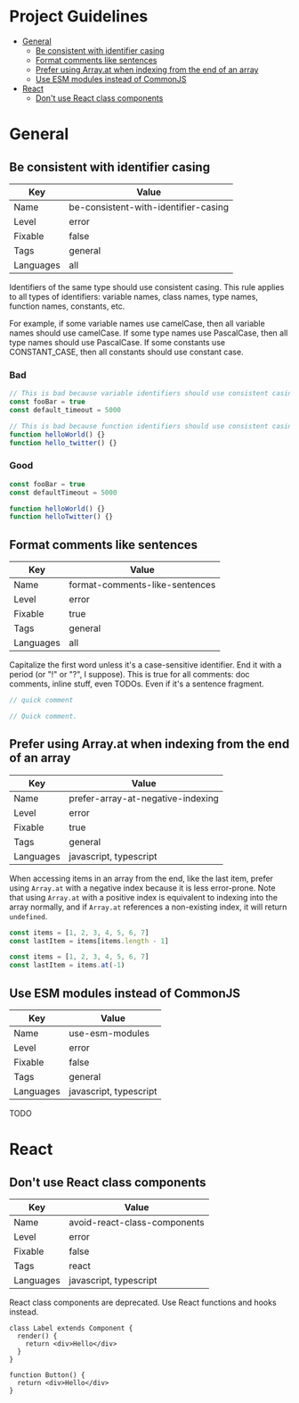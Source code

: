 # Project Guidelines <!-- omit from toc -->

- [General](#general)
  - [Be consistent with identifier casing](#be-consistent-with-identifier-casing)
  - [Format comments like sentences](#format-comments-like-sentences)
  - [Prefer using Array.at when indexing from the end of an array](#prefer-using-arrayat-when-indexing-from-the-end-of-an-array)
  - [Use ESM modules instead of CommonJS](#use-esm-modules-instead-of-commonjs)
- [React](#react)
  - [Don't use React class components](#dont-use-react-class-components)

# General

## Be consistent with identifier casing

| Key       | Value                                |
| --------- | ------------------------------------ |
| Name      | be-consistent-with-identifier-casing |
| Level     | error                                |
| Fixable   | false                                |
| Tags      | general                              |
| Languages | all                                  |

Identifiers of the same type should use consistent casing. This rule applies to all types of identifiers: variable names, class names, type names, function names, constants, etc.

For example, if some variable names use camelCase, then all variable names should use camelCase. If some type names use PascalCase, then all type names should use PascalCase. If some constants use CONSTANT_CASE, then all constants should use constant case.

### Bad

```ts (bad)
// This is bad because variable identifiers should use consistent casing.
const fooBar = true
const default_timeout = 5000

// This is bad because function identifiers should use consistent casing.
function helloWorld() {}
function hello_twitter() {}
```

### Good

```ts (good)
const fooBar = true
const defaultTimeout = 5000

function helloWorld() {}
function helloTwitter() {}
```

## Format comments like sentences

| Key       | Value                          |
| --------- | ------------------------------ |
| Name      | format-comments-like-sentences |
| Level     | error                          |
| Fixable   | true                           |
| Tags      | general                        |
| Languages | all                            |

Capitalize the first word unless it's a case-sensitive identifier. End it with a period (or "!" or "?", I suppose). This is true for all comments: doc comments, inline stuff, even TODOs. Even if it's a sentence fragment.

```ts (bad)
// quick comment
```

```ts (good)
// Quick comment.
```

## Prefer using Array.at when indexing from the end of an array

| Key       | Value                             |
| --------- | --------------------------------- |
| Name      | prefer-array-at-negative-indexing |
| Level     | error                             |
| Fixable   | true                              |
| Tags      | general                           |
| Languages | javascript, typescript            |

When accessing items in an array from the end, like the last item, prefer using `Array.at` with a negative index because it is less error-prone. Note that using `Array.at` with a positive index is equivalent to indexing into the array normally, and if `Array.at` references a non-existing index, it will return `undefined`.

```ts (bad)
const items = [1, 2, 3, 4, 5, 6, 7]
const lastItem = items[items.length - 1]
```

```ts (good)
const items = [1, 2, 3, 4, 5, 6, 7]
const lastItem = items.at(-1)
```

## Use ESM modules instead of CommonJS

| Key       | Value                  |
| --------- | ---------------------- |
| Name      | use-esm-modules        |
| Level     | error                  |
| Fixable   | false                  |
| Tags      | general                |
| Languages | javascript, typescript |

TODO

# React

## Don't use React class components

| Key       | Value                        |
| --------- | ---------------------------- |
| Name      | avoid-react-class-components |
| Level     | error                        |
| Fixable   | false                        |
| Tags      | react                        |
| Languages | javascript, typescript       |

React class components are deprecated. Use React functions and hooks instead.

```tsx (bad)
class Label extends Component {
  render() {
    return <div>Hello</div>
  }
}
```

```tsx (good)
function Button() {
  return <div>Hello</div>
}
```
